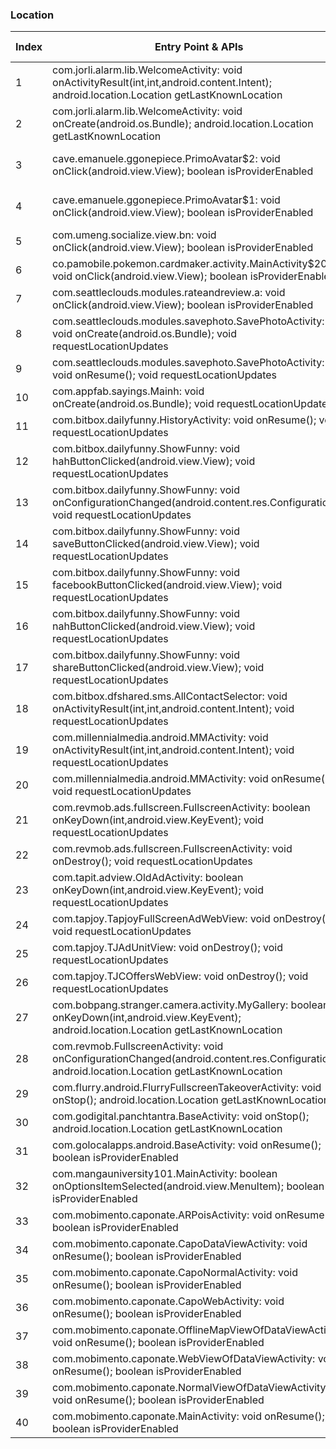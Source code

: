 ### Location
| Index | Entry Point & APIs | Screen shot | Resource id | Label |
| ------------- | ------------- | ------------- |-------------|-------------|
| 1 | com.jorli.alarm.lib.WelcomeActivity: void onActivityResult(int,int,android.content.Intent); android.location.Location getLastKnownLocation | ![](C:\Users\hfu\Documents\COSMOS\output\py\Play_win8\COMICS\br.com.verde.alarme\com.jorli.alarm.lib.WelcomeActivity.png) |  | |
| 2 | com.jorli.alarm.lib.WelcomeActivity: void onCreate(android.os.Bundle); android.location.Location getLastKnownLocation | ![](C:\Users\hfu\Documents\COSMOS\output\py\Play_win8\COMICS\br.com.verde.alarme\com.jorli.alarm.lib.WelcomeActivity.png) |  | |
| 3 | cave.emanuele.ggonepiece.PrimoAvatar$2: void onClick(android.view.View); boolean isProviderEnabled | ![](C:\Users\hfu\Documents\COSMOS\output\py\Play_win8\COMICS\cave.emanuele.ggonepiecequiz\cave.emanuele.ggonepiece.PrimoAvatar.png) | {'2131493039': <sensitive_component.SensitiveComponent.SensitiveView object at 0x091D4D50>} | |
| 4 | cave.emanuele.ggonepiece.PrimoAvatar$1: void onClick(android.view.View); boolean isProviderEnabled | ![](C:\Users\hfu\Documents\COSMOS\output\py\Play_win8\COMICS\cave.emanuele.ggonepiecequiz\cave.emanuele.ggonepiece.PrimoAvatar.png) | {'2131493038': <sensitive_component.SensitiveComponent.SensitiveView object at 0x091D4670>} | |
| 5 | com.umeng.socialize.view.bn: void onClick(android.view.View); boolean isProviderEnabled | ![](C:\Users\hfu\Documents\COSMOS\output\py\Play_win8\COMICS\cn.mstars.activity\com.umeng.socialize.view.ShareActivity.png) |  | |
| 6 | co.pamobile.pokemon.cardmaker.activity.MainActivity$20: void onClick(android.view.View); boolean isProviderEnabled | ![](C:\Users\hfu\Documents\COSMOS\output\py\Play_win8\COMICS\co.pamobile.pokemon.cardmaker\co.pamobile.pokemon.cardmaker.activity.MainActivity.png) |  | |
| 7 | com.seattleclouds.modules.rateandreview.a: void onClick(android.view.View); boolean isProviderEnabled | ![](C:\Users\hfu\Documents\COSMOS\output\py\Play_win8\COMICS\co.uk.stockphtos.weapons\com.seattleclouds.modules.rateandreview.NewRateAndCommentActivity.png) |  | |
| 8 | com.seattleclouds.modules.savephoto.SavePhotoActivity: void onCreate(android.os.Bundle); void requestLocationUpdates | ![](C:\Users\hfu\Documents\COSMOS\output\py\Play_win8\COMICS\com.puwapps.humornegrocolombiano\com.seattleclouds.modules.savephoto.SavePhotoActivity.png) |  | |
| 9 | com.seattleclouds.modules.savephoto.SavePhotoActivity: void onResume(); void requestLocationUpdates | ![](C:\Users\hfu\Documents\COSMOS\output\py\Play_win8\COMICS\com.puwapps.humornegrocolombiano\com.seattleclouds.modules.savephoto.SavePhotoActivity.png) |  | |
| 10 | com.appfab.sayings.Mainh: void onCreate(android.os.Bundle); void requestLocationUpdates | ![](C:\Users\hfu\Documents\COSMOS\output\py\Play_win8\COMICS\com.appfab.sayings\com.appfab.sayings.Mainh.png) |  | |
| 11 | com.bitbox.dailyfunny.HistoryActivity: void onResume(); void requestLocationUpdates | ![](C:\Users\hfu\Documents\COSMOS\output\py\Play_win8\COMICS\com.bitbox.dailyfunny\com.bitbox.dailyfunny.HistoryActivity.png) |  | |
| 12 | com.bitbox.dailyfunny.ShowFunny: void hahButtonClicked(android.view.View); void requestLocationUpdates | ![](C:\Users\hfu\Documents\COSMOS\output\py\Play_win8\COMICS\com.bitbox.dailyfunny\com.bitbox.dailyfunny.ShowFunny.png) |  | |
| 13 | com.bitbox.dailyfunny.ShowFunny: void onConfigurationChanged(android.content.res.Configuration); void requestLocationUpdates | ![](C:\Users\hfu\Documents\COSMOS\output\py\Play_win8\COMICS\com.bitbox.dailyfunny\com.bitbox.dailyfunny.ShowFunny.png) |  | |
| 14 | com.bitbox.dailyfunny.ShowFunny: void saveButtonClicked(android.view.View); void requestLocationUpdates | ![](C:\Users\hfu\Documents\COSMOS\output\py\Play_win8\COMICS\com.bitbox.dailyfunny\com.bitbox.dailyfunny.ShowFunny.png) |  | |
| 15 | com.bitbox.dailyfunny.ShowFunny: void facebookButtonClicked(android.view.View); void requestLocationUpdates | ![](C:\Users\hfu\Documents\COSMOS\output\py\Play_win8\COMICS\com.bitbox.dailyfunny\com.bitbox.dailyfunny.ShowFunny.png) |  | |
| 16 | com.bitbox.dailyfunny.ShowFunny: void nahButtonClicked(android.view.View); void requestLocationUpdates | ![](C:\Users\hfu\Documents\COSMOS\output\py\Play_win8\COMICS\com.bitbox.dailyfunny\com.bitbox.dailyfunny.ShowFunny.png) |  | |
| 17 | com.bitbox.dailyfunny.ShowFunny: void shareButtonClicked(android.view.View); void requestLocationUpdates | ![](C:\Users\hfu\Documents\COSMOS\output\py\Play_win8\COMICS\com.bitbox.dailyfunny\com.bitbox.dailyfunny.ShowFunny.png) |  | |
| 18 | com.bitbox.dfshared.sms.AllContactSelector: void onActivityResult(int,int,android.content.Intent); void requestLocationUpdates | ![](C:\Users\hfu\Documents\COSMOS\output\py\Play_win8\COMICS\com.bitbox.dailyfunny\com.bitbox.dfshared.sms.AllContactSelector.png) |  | |
| 19 | com.millennialmedia.android.MMActivity: void onActivityResult(int,int,android.content.Intent); void requestLocationUpdates | ![](C:\Users\hfu\Documents\COSMOS\output\py\Play_win8\COMICS\com.bitbox.dailyfunny\com.millennialmedia.android.MMActivity.png) |  | |
| 20 | com.millennialmedia.android.MMActivity: void onResume(); void requestLocationUpdates | ![](C:\Users\hfu\Documents\COSMOS\output\py\Play_win8\COMICS\com.bitbox.dailyfunny\com.millennialmedia.android.MMActivity.png) |  | |
| 21 | com.revmob.ads.fullscreen.FullscreenActivity: boolean onKeyDown(int,android.view.KeyEvent); void requestLocationUpdates | ![](C:\Users\hfu\Documents\COSMOS\output\py\Play_win8\COMICS\com.bitbox.dailyfunny\com.revmob.ads.fullscreen.FullscreenActivity.png) |  | |
| 22 | com.revmob.ads.fullscreen.FullscreenActivity: void onDestroy(); void requestLocationUpdates | ![](C:\Users\hfu\Documents\COSMOS\output\py\Play_win8\COMICS\com.bitbox.dailyfunny\com.revmob.ads.fullscreen.FullscreenActivity.png) |  | |
| 23 | com.tapit.adview.OldAdActivity: boolean onKeyDown(int,android.view.KeyEvent); void requestLocationUpdates | ![](C:\Users\hfu\Documents\COSMOS\output\py\Play_win8\COMICS\com.bitbox.dailyfunny\com.tapit.adview.OldAdActivity.png) |  | |
| 24 | com.tapjoy.TapjoyFullScreenAdWebView: void onDestroy(); void requestLocationUpdates | ![](C:\Users\hfu\Documents\COSMOS\output\py\Play_win8\COMICS\com.bitbox.dailyfunny\com.tapjoy.TapjoyFullScreenAdWebView.png) |  | |
| 25 | com.tapjoy.TJAdUnitView: void onDestroy(); void requestLocationUpdates | ![](C:\Users\hfu\Documents\COSMOS\output\py\Play_win8\COMICS\com.bitbox.dailyfunny\com.tapjoy.TJAdUnitView.png) |  | |
| 26 | com.tapjoy.TJCOffersWebView: void onDestroy(); void requestLocationUpdates | ![](C:\Users\hfu\Documents\COSMOS\output\py\Play_win8\COMICS\com.bitbox.dailyfunny\com.tapjoy.TJCOffersWebView.png) |  | |
| 27 | com.bobpang.stranger.camera.activity.MyGallery: boolean onKeyDown(int,android.view.KeyEvent); android.location.Location getLastKnownLocation | ![](C:\Users\hfu\Documents\COSMOS\output\py\Play_win8\COMICS\com.bobpang.stranger.camera\com.bobpang.stranger.camera.activity.MyGallery.png) |  | |
| 28 | com.revmob.FullscreenActivity: void onConfigurationChanged(android.content.res.Configuration); android.location.Location getLastKnownLocation | ![](C:\Users\hfu\Documents\COSMOS\output\py\Play_win8\COMICS\com.bobpang.stranger.camera\com.revmob.FullscreenActivity.png) |  | |
| 29 | com.flurry.android.FlurryFullscreenTakeoverActivity: void onStop(); android.location.Location getLastKnownLocation | ![](C:\Users\hfu\Documents\COSMOS\output\py\Play_win8\COMICS\com.crazylion.buddyman.comix\com.flurry.android.FlurryFullscreenTakeoverActivity.png) |  | |
| 30 | com.godigital.panchtantra.BaseActivity: void onStop(); android.location.Location getLastKnownLocation | ![](C:\Users\hfu\Documents\COSMOS\output\py\Play_win8\COMICS\com.godigital.panchtantra\com.godigital.panchtantra.BaseActivity.png) |  | |
| 31 | com.golocalapps.android.BaseActivity: void onResume(); boolean isProviderEnabled | ![](C:\Users\hfu\Documents\COSMOS\output\py\Play_win8\COMICS\com.golocalapps.comicstore\com.golocalapps.android.BaseActivity.png) |  | |
| 32 | com.mangauniversity101.MainActivity: boolean onOptionsItemSelected(android.view.MenuItem); boolean isProviderEnabled | ![](C:\Users\hfu\Documents\COSMOS\output\py\Play_win8\COMICS\com.mangauniversity101\com.mangauniversity101.MainActivity.png) |  | |
| 33 | com.mobimento.caponate.ARPoisActivity: void onResume(); boolean isProviderEnabled | ![](C:\Users\hfu\Documents\COSMOS\output\py\Play_win8\COMICS\com.mobincube.wwi_russia_propaganda.sc_3RBD4I\com.mobimento.caponate.ARPoisActivity.png) |  | |
| 34 | com.mobimento.caponate.CapoDataViewActivity: void onResume(); boolean isProviderEnabled | ![](C:\Users\hfu\Documents\COSMOS\output\py\Play_win8\COMICS\com.mobincube.wwi_russia_propaganda.sc_3RBD4I\com.mobimento.caponate.CapoDataViewActivity.png) |  | |
| 35 | com.mobimento.caponate.CapoNormalActivity: void onResume(); boolean isProviderEnabled | ![](C:\Users\hfu\Documents\COSMOS\output\py\Play_win8\COMICS\com.mobincube.wwi_russia_propaganda.sc_3RBD4I\com.mobimento.caponate.CapoNormalActivity.png) |  | |
| 36 | com.mobimento.caponate.CapoWebActivity: void onResume(); boolean isProviderEnabled | ![](C:\Users\hfu\Documents\COSMOS\output\py\Play_win8\COMICS\com.mobincube.android.sc_6CJKS\com.mobimento.caponate.CapoWebActivity.png) |  | |
| 37 | com.mobimento.caponate.OfflineMapViewOfDataViewActivity: void onResume(); boolean isProviderEnabled | ![](C:\Users\hfu\Documents\COSMOS\output\py\Play_win8\COMICS\com.mobincube.wwi_russia_propaganda.sc_3RBD4I\com.mobimento.caponate.OfflineMapViewOfDataViewActivity.png) |  | |
| 38 | com.mobimento.caponate.WebViewOfDataViewActivity: void onResume(); boolean isProviderEnabled | ![](C:\Users\hfu\Documents\COSMOS\output\py\Play_win8\COMICS\com.mobincube.android.sc_6CJKS\com.mobimento.caponate.WebViewOfDataViewActivity.png) |  | |
| 39 | com.mobimento.caponate.NormalViewOfDataViewActivity: void onResume(); boolean isProviderEnabled | ![](C:\Users\hfu\Documents\COSMOS\output\py\Play_win8\COMICS\com.mobincube.wwi_russia_propaganda.sc_3RBD4I\com.mobimento.caponate.NormalViewOfDataViewActivity.png) |  | |
| 40 | com.mobimento.caponate.MainActivity: void onResume(); boolean isProviderEnabled | ![](C:\Users\hfu\Documents\COSMOS\output\py\Play_win8\COMICS\com.mobincube.wwi_russia_propaganda.sc_3RBD4I\com.mobimento.caponate.MainActivity.png) |  | |
